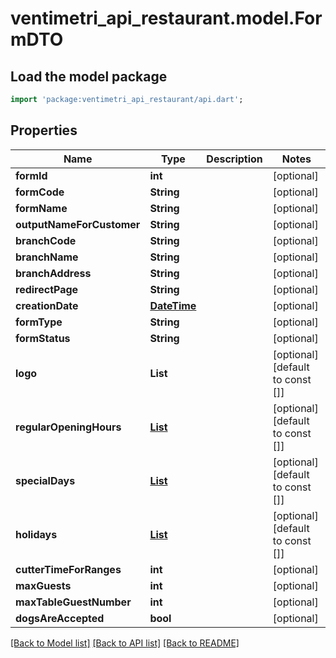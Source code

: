 # ventimetri_api_restaurant.model.FormDTO

## Load the model package
```dart
import 'package:ventimetri_api_restaurant/api.dart';
```

## Properties
Name | Type | Description | Notes
------------ | ------------- | ------------- | -------------
**formId** | **int** |  | [optional] 
**formCode** | **String** |  | [optional] 
**formName** | **String** |  | [optional] 
**outputNameForCustomer** | **String** |  | [optional] 
**branchCode** | **String** |  | [optional] 
**branchName** | **String** |  | [optional] 
**branchAddress** | **String** |  | [optional] 
**redirectPage** | **String** |  | [optional] 
**creationDate** | [**DateTime**](DateTime.md) |  | [optional] 
**formType** | **String** |  | [optional] 
**formStatus** | **String** |  | [optional] 
**logo** | **List<String>** |  | [optional] [default to const []]
**regularOpeningHours** | [**List<OpeningHoursDTO>**](OpeningHoursDTO.md) |  | [optional] [default to const []]
**specialDays** | [**List<SpecialDayDTO>**](SpecialDayDTO.md) |  | [optional] [default to const []]
**holidays** | [**List<HolidaysDTO>**](HolidaysDTO.md) |  | [optional] [default to const []]
**cutterTimeForRanges** | **int** |  | [optional] 
**maxGuests** | **int** |  | [optional] 
**maxTableGuestNumber** | **int** |  | [optional] 
**dogsAreAccepted** | **bool** |  | [optional] 

[[Back to Model list]](../README.md#documentation-for-models) [[Back to API list]](../README.md#documentation-for-api-endpoints) [[Back to README]](../README.md)


